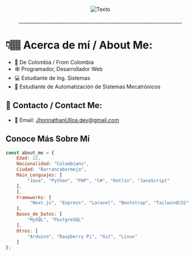 <p align="center">
  <img src="https://media.tenor.com/QXVs4QWLlzkAAAAC/spider-man.gif" alt="Texto" />
</p>
<p align="center">____________________________________________________________________</p>

# 👇🏽 Acerca de mí / About Me:

- 🧭 De Colombia / From Colombia
- 🕸 Programador, Desarrollador Web
- 💻 Estudiante de Ing. Sistemas
- 🤖 Estudiante de Automatización de Sistemas Mecatrónicos

## 🔗 Contacto / Contact Me:

- 📧 Email: [JhonnathanUlloa.dev@gmail.com](mailto:jhonnathanulloa.dev@gmail.com)

## Conoce Más Sobre Mí

```javascript
const about_me = {
    Edad: 22,
    Nacionalidad: "Colombiano",
    Ciudad: "Barrancabermeja",
    Main_Lenguajes: [
        "Java", "Python", "PHP", "C#", "Kotlin", "JavaScript"
    ],
    ],
    Frameworks: [
         "Next.js", "Express", "Laravel", "Bootstrap", "TailwindCSS"
    ],
    Bases_de_Datos: [
        "MySQL", "PostgreSQL" 
    ],
    Otros: [
        "Arduino", "Raspberry Pi", "Git", "Linux"
    ]
};


